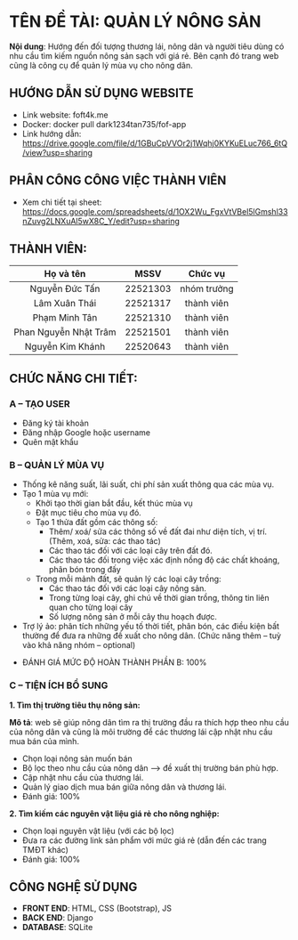 # **TÊN ĐỀ TÀI: QUẢN LÝ NÔNG SẢN**

__Nội dung__: Hướng đến đối tượng thương lái, nông dân và người tiêu dùng
có nhu cầu tìm kiếm nguồn nông sản sạch với giá rẻ. Bên cạnh đó trang
web cũng là công cụ để quản lý mùa vụ cho nông dân.
## **HƯỚNG DẪN SỬ DỤNG WEBSITE**
- Link website: foft4k.me
- Docker: docker pull dark1234tan735/fof-app
- Link hướng dẫn: https://drive.google.com/file/d/1GBuCpVVOr2j1Wqhj0KYKuELuc766_6tQ/view?usp=sharing
## **PHÂN CÔNG CÔNG VIỆC THÀNH VIÊN**
- Xem chi tiết tại sheet: https://docs.google.com/spreadsheets/d/1OX2Wu_FgxVtVBel5lGmshl33nZuvg2LNXuAl5wX8C_Y/edit?usp=sharing

## **THÀNH VIÊN:**
 
|Họ và tên|MSSV|Chức vụ|
| :------------:|:-------------:|:-----:|
|Nguyễn Đức Tấn|22521303|nhóm trưởng|
|Lâm Xuân Thái|22521317|thành viên|
|Phạm Minh Tân|22521310|thành viên|
|Phan Nguyễn Nhật Trâm|22521501|thành viên|
|Nguyễn Kim Khánh|22520643|thành viên|

## **CHỨC NĂNG CHI TIẾT:**

### **A – TẠO USER**
- Đăng ký tài khoản
- Đăng nhập Google hoặc username
- Quên mật khẩu

### **B – QUẢN LÝ MÙA VỤ**
- Thống kê năng suất, lãi suất, chi phí sản xuất thông qua các mùa vụ.
- Tạo 1 mùa vụ mới:
    - Khởi tạo thời gian bắt đầu, kết thúc mùa vụ
    - Đặt mục tiêu cho mùa vụ đó.
    - Tạo 1 thửa đất gồm các thông số:
        - Thêm/ xoá/ sửa các thông số về đất đai như diện tích, vị
      trí. (Thêm, xoá, sửa: các thao tác)
        - Các thao tác đối với các loại cây trên đất đó.
        - Các thao tác đối trong việc xác định nồng độ các chất
      khoáng, phân bón trong đấy
    - Trong mỗi mảnh đất, sẽ quản lý các loại cây trồng:
        - Các thao tác đối với các loại cây nông sản.
        - Trong từng loại cây, ghi chú về thời gian trồng, thông tin liên
      quan cho từng loại cây
        - Số lượng nông sản ở mỗi cây thu hoạch được.
- Trợ lý ảo: phân tích những yếu tố thời tiết, phân bón, các điều kiện
bất thường để đưa ra những đề xuất cho nông dân. (Chức năng thêm – tuỳ vào khả năng nhóm – optional)
* ĐÁNH GIÁ MỨC ĐỘ HOÀN THÀNH PHẦN B: 100%

### **C – TIỆN ÍCH BỔ SUNG**
  
__1. Tìm thị trường tiêu thụ nông sản:__
   
__Mô tả__: web sẽ giúp nông dân tìm ra thị trường đầu ra thích hợp theo
nhu cầu của nông dân và cũng là môi trường để các thương lái cập nhật
nhu cầu mua bán của mình.
- Chọn loại nông sản muốn bán
- Bộ lọc theo nhu cầu của nông dân --> đề xuất thị trường bán phù
hợp.
- Cập nhật nhu cầu của thương lái.
- Quản lý giao dịch mua bán giữa nông dân và thương lái.
- Đánh giá: 100%

__2. Tìm kiếm các nguyên vật liệu giá rẻ cho nông nghiệp:__
- Chọn loại nguyên vật liệu (với các bộ lọc)
- Đưa ra các đường link sản phẩm với mức giá rẻ (dẫn đến các trang
TMĐT khác)
- Đánh giá: 100%

## **CÔNG NGHỆ SỬ DỤNG**
- __FRONT END__: HTML, CSS (Bootstrap), JS 
- __BACK END__: Django
- __DATABASE__: SQLite 
